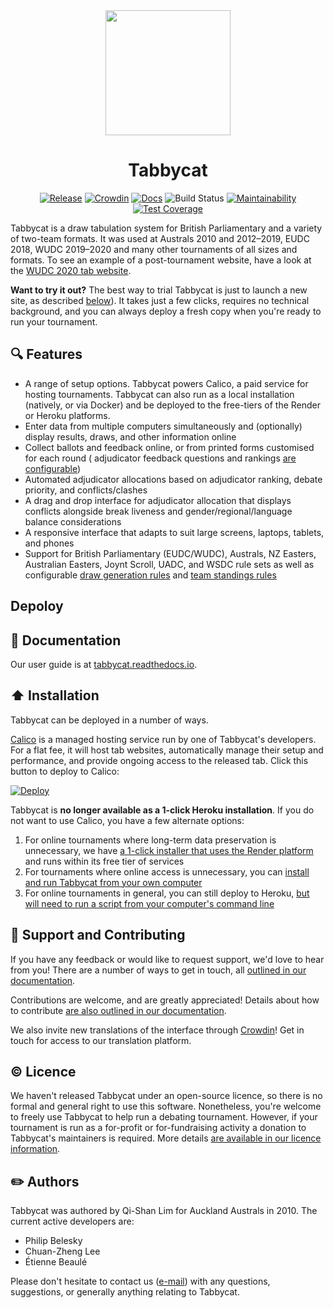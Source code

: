 <div align="center">

<img width=200 src="https://raw.githubusercontent.com/TabbycatDebate/tabbycat/develop/tabbycat/static/logo.svg?sanitize=true">

# Tabbycat

[![Release](https://img.shields.io/github/release/tabbycatdebate/tabbycat.svg)](https://github.com/tabbycatdebate/tabbycat/releases)
[![Crowdin](https://badges.crowdin.net/tabbycat/localized.svg)](https://crowdin.com/project/tabbycat)
[![Docs](https://readthedocs.org/projects/tabbycat/badge/)](http://tabbycat.readthedocs.io/en/stable/)
![Build Status](https://github.com/TabbycatDebate/tabbycat/workflows/Django%20CI/badge.svg)
[![Maintainability](https://api.codeclimate.com/v1/badges/33dc219dfb957ad658c2/maintainability)](https://codeclimate.com/github/TabbycatDebate/tabbycat/maintainability)
[![Test Coverage](https://api.codeclimate.com/v1/badges/33dc219dfb957ad658c2/test_coverage)](https://codeclimate.com/github/TabbycatDebate/tabbycat/test_coverage)

</div>

Tabbycat is a draw tabulation system for British Parliamentary and a variety of two-team formats. It was used at Australs 2010 and 2012–2019, EUDC 2018, WUDC 2019–2020 and many other tournaments of all sizes and formats. To see an example of a post-tournament website, have a look at the [WUDC 2020 tab website](https://wudc2020.herokuapp.com).

**Want to try it out?** The best way to trial Tabbycat is just to launch a new site, as described [below](#%EF%B8%8F-installation)). It takes just a few clicks, requires no technical background, and you can always deploy a fresh copy when you're ready to run your tournament.

## 🔍 Features

- A range of setup options. Tabbycat powers Calico, a paid service for hosting tournaments. Tabbycat can also run as a local installation (natively, or via Docker) and be deployed to the free-tiers of the Render or Heroku platforms.
- Enter data from multiple computers simultaneously and (optionally) display results, draws, and other information online
- Collect ballots and feedback online, or from printed forms customised for each round ( adjudicator feedback questions and rankings [are configurable](http://tabbycat.readthedocs.io/en/stable/features/adjudicator-feedback.html))
- Automated adjudicator allocations based on adjudicator ranking, debate priority, and conflicts/clashes
- A drag and drop interface for adjudicator allocation that displays conflicts alongside break liveness and gender/regional/language balance considerations
- A responsive interface that adapts to suit large screens, laptops, tablets, and phones
- Support for British Parliamentary (EUDC/WUDC), Australs, NZ Easters, Australian Easters, Joynt Scroll, UADC, and WSDC rule sets as well as configurable [draw generation rules](http://tabbycat.readthedocs.io/en/stable/features/draw-generation.html) and [team standings rules](http://tabbycat.readthedocs.io/en/stable/features/standings-rules.html)

##  Depoloy

## 📖 Documentation

Our user guide is at [tabbycat.readthedocs.io](http://tabbycat.readthedocs.io/).

## ⬆️ Installation

Tabbycat can be deployed in a number of ways.

[Calico](https://calicotab.com/) is a managed hosting service run by one of Tabbycat's developers. For a flat fee, it will host tab websites, automatically manage their setup and performance, and provide ongoing access to the released tab. Click this button to deploy to Calico:

[![Deploy](https://raw.githubusercontent.com/gist/tienne-B/fc04ecd3c11a38424b642b4bba60e8d9/raw/b2c71d7d6a0d368d3e9dfd8002af729d155ad09b/calicodeploy.svg)](https://calicotab.com/tournaments/new/)

Tabbycat is **no longer available as a 1-click Heroku installation**. If you do not want to use Calico, you have a few alternate options:

1. For online tournaments where long-term data preservation is unnecessary, we have [a 1-click installer that uses the Render platform](https://tabbycat.readthedocs.io/en/stable/install/render.html) and runs within its free tier of services
2. For tournaments where online access is unnecessary, you can [install and run Tabbycat from your own computer](https://tabbycat.readthedocs.io/en/stable/install/local.html)
3. For online tournaments in general, you can still deploy to Heroku, [but will need to run a script from your computer's command line](https://tabbycat.readthedocs.io/en/stable/install/heroku.html)

## 💪 Support and Contributing

If you have any feedback or would like to request support, we'd love to hear from you! There are a number of ways to get in touch, all [outlined in our documentation](http://tabbycat.readthedocs.io/en/latest/about/support.html).

Contributions are welcome, and are greatly appreciated! Details about how to contribute [are also outlined in our documentation](http://tabbycat.readthedocs.io/en/latest/about/contributing.html).

We also invite new translations of the interface through [Crowdin](https://crowdin.com/project/tabbycat)! Get in touch for access to our translation platform.

## ©️ Licence

We haven't released Tabbycat under an open-source licence, so there is no formal and general right to use this software. Nonetheless, you're welcome to freely use Tabbycat to help run a debating tournament. However, if your tournament is run as a for-profit or for-fundraising activity a donation to Tabbycat's maintainers is required. More details [are available in our licence information](http://tabbycat.readthedocs.io/en/latest/about/licence.html).

## ✏️ Authors

Tabbycat was authored by Qi-Shan Lim for Auckland Australs in 2010. The current active developers are:

- Philip Belesky
- Chuan-Zheng Lee
- Étienne Beaulé

Please don't hesitate to contact us ([e-mail](mailto:contact@tabbycat-debate.org)) with any questions, suggestions, or generally anything relating to Tabbycat.
